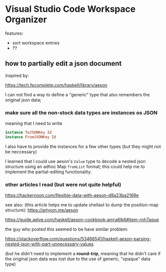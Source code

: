 # Visual Studio Code Workspace Organizer

features:

- sort workspace entries
- ??

## how to partially edit a json document

inspired by:

<https://tech.fpcomplete.com/haskell/library/aeson>

I can not find a way to define a "generic" type that also remembers
the original json data;

### make sure all the non-stock data types are instances os JSON

meaning that I need to write

```haskell
instance ToJSONKey Id
instance FromJSONKey Id
```

I also have to provide the instances for a few other types (but they
might not be neccessary)

I learned that I could use aeson's `Value` type to decode a nested
json structure using an adhoc Map `fromList` format; this could help
me to implement the partial-editing functionality.

### other articles I read (but were not quite helpful)

<https://hackernoon.com/flexible-data-with-aeson-d8a23ba2169e>

see also: (this article helps me to update shellast to dump the position-map structure): <https://artyom.me/aeson>

<https://guide.aelve.com/haskell/aeson-cookbook-amra6lk6#item-rnh7aque>

the guy who posted this seemed to be have similar problem:

<https://stackoverflow.com/questions/53466541/haskell-aeson-parsing-nested-json-with-part-unnecessary-values>

(but he didn't need to implement a **round-trip**, meaning that he didn't care if the original json data was lost due to the use of
generic, "opaque" data type)
